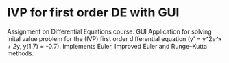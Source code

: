 # IVP for first order DE with GUI
Assignment on Differential Equations course. GUI Application for solving inital value problem for the (IVP) first order differential equation (y' = y^2*e^x + 2*y, y(1.7) = -0.7). Implements Euler, Improved Euler and Runge–Kutta methods.
